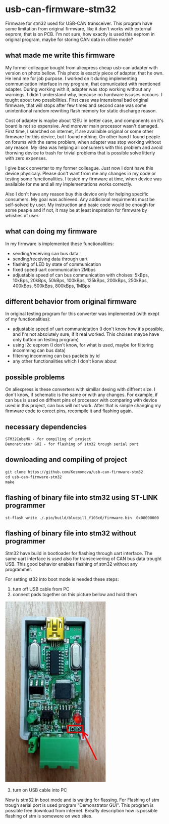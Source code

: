 # usb-can-firmware-stm32
Firmware for stm32 used for USB-CAN transceiver. This program have some
limitation from original firmware, like it don't works with external eeprom,
that is on PCB. I'm not sure, how exactly is used this eeprom in original
program, maybe for storing CAN data in ofline mode?

## what made me write this firmware
My former colleague bought from aliexpress cheap usb-can adapter with version
on photo bellow. This photo is exactly piece of adapter, that he own. He lend
me for job purpose. I worked on it during implementing communication interface
in my program, that comunicated with mentioned adapter. During working with it,
adapter was stop working without any warnings. I didn't understand why, because
no hardware issuses occours. I tought about two possibilities. First case was
intensional bad original firmware, that will stops after few times and second
case was some unintentional random rewriting flash memory for static
discharge reason.

Cost of adapter is maybe about 12EU in better case, and components on it's board
is not so expensive. And morever main processor wasn't damaged. First time, I
searched on internet, if are availaible original or some other firmware for this
device, but I found nothing. On other hand I found peaple on forums with the
same problem, when adapter was stop working without any reason. My idea was
helping all consumers with this problem and avoid thorwing device to trash for
trivial problems that is possible solve litterly with zero expenses.

I give back converter to my former colleague. Just now I dont have this device
physicaly. Please don't want from me any changes in my code or testing some
functionalities. I tested my firmware at time, when device was availaible for
me and all my implementations works correctly.

Also I don't have any reason buy this device only for helping specific
consumers. My goal was achieved. Any addisional requirments must be self-solved
by user. My instruction and basic code would be enough for some peaple and if
not, it may be at least inspiration for firmware by whishes of user.

## what can doing my firmware
In my firmware is implemented these functionalities:
* sending/receiving can bus data
* sending/receiving data through uart
* flashing of LED by state of communication
* fixed speed uart communication 2Mbps
* adjustable speed of can bus communication with choises: 5kBps, 10kBps, 20kBps,
	50kBps, 100kBps, 125kBps, 200kBps, 250kBps, 400kBps, 500kBps, 800kBps, 1MBps

## different behavior from original firmware
In original testing program for this converter was implemented
	(with exept of my functionalities):
* adjustable speed of uart communictation (I don't know how it's possible,
	and I'm not absolutely sure, if it real worked. This choises maybe have only
	button on testing program)
* using i2c eeprom (I don't know, for what is used, maybe for filtering
	incomming can bus data)
* filtering incomming can bus packets by id
* any other functionalities which I don't konw about

## possible problems
On aliexpress is these converters with simillar desing with diffrent size. I
	don't know, if schematic is the same or with any changes. For example, if
	can bus is used on diffrent pins of processor with comparing with device
	used in this project, can bus will not work. After that is simple changing
	my firmware code to corect pins, recompile it and flashing again.

## necessary dependencies
	STM32CubeMX - for compiling of project
	Demonstrator GUI - for flashing of stm32 trough serial port

## downloading and compiling of project
```
git clone https://github.com/Kosmonova/usb-can-firmware-stm32
cd usb-can-firmware-stm32
make
```

## flashing of binary file into stm32 using ST-LINK programmer
```
st-flash write ./.pio/build/bluepill_f103c6/firmware.bin  0x08000000
```

## flashing of binary file into stm32 without programmer
Stm32 have build in bootloader for flashing through uart interface. The same
uart interface is used also for transceivering of CAN bus data trought USB. This
good behavior enables flashing of stm32 without any programmer.

For setting st32 into boot mode is needed these steps:
1) turn off USB cable from PC
2) connect pads together on this picture bellow and hold them

![TOP_SITE_DPS_USB_CAN](./TOP_SITE_DPS_USB_CAN.jpg)

3) turn on USB cable into PC

Now is stm32 in boot mode and is waiting for flassing. For Flashing of stm
trough serial port is used program "Demonstrator GUI". This program is possible
free download from internet. Breafly description how is possible flashing of
stm is somewere on web sites.
